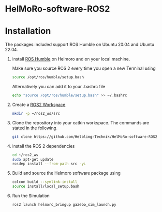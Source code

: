 # HelMoRo-software-ROS2

# Installation

The packages included support ROS Humble on Ubuntu 20.04 and Ubuntu 22.04.

1. Install [ROS Humble](https://docs.ros.org/en/humble/Installation/Ubuntu-Install-Debians.html) on Helmoro and on your local machine.

    Make sure you source ROS 2 every time you open a new Terminal using

      ```sh
      source /opt/ros/humble/setup.bash
      ```

    Alternatively you can add it to your .bashrc file

      ```sh
      echo "source /opt/ros/humble/setup.bash" >> ~/.bashrc
      ```

2. Create a [ROS2 Workspace](https://docs.ros.org/en/humble/Tutorials/Beginner-Client-Libraries/Creating-A-Workspace/Creating-A-Workspace.html)

      ```sh
      mkdir -p ~/ros2_ws/src
      ```

3. Clone the repository into your catkin workspace. The commands are stated in the following.

      ```sh
      git clone https://github.com/Helbling-Technik/HelMoRo-software-ROS2.git
      ```
4. Install the ROS 2 dependencies

      ```sh
      cd ~/ros2_ws
      sudo apt-get update
      rosdep install --from-path src -yi
      ```

5. Build and source the Helmoro software package using

      ```sh
      colcon build --symlink-install
      source install/local_setup.bash
      ```

6. Run the Simulation

      ```sh
      ros2 launch helmoro_bringup gazebo_sim_launch.py
      ```
